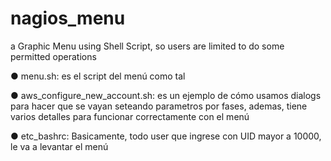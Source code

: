 # nagios_menu
a Graphic Menu using Shell Script, so users are limited to do some permitted operations

●	menu.sh: es el script del menú como tal

●	aws_configure_new_account.sh: es un ejemplo de cómo usamos dialogs para hacer que se vayan seteando parametros por fases, ademas, tiene varios detalles para funcionar correctamente con el menú

●	etc_bashrc: Basicamente, todo user que ingrese con UID mayor a 10000, le va a levantar el menú


